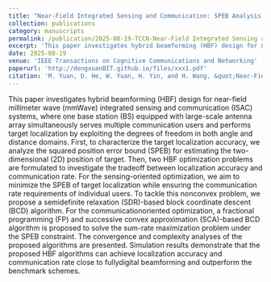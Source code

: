 ```yaml
---
title: "Near-Field Integrated Sensing and Communication: SPEB Analysis and Hybrid Beamforming Design"
collection: publications
category: manuscripts
permalink: /publication/2025-08-19-TCCN-Near-Field Integrated Sensing and Communication SPEB Analysis and Hybrid Beamforming Design-number-33
excerpt: 'This paper investigates hybrid beamforming (HBF) design for near-field millimeter wave (mmWave) integrated sensing and communication (ISAC) systems, where one base station (BS) equipped with large-scale antenna array simultaneously serves multiple communication users and performs target localization by exploiting the degrees of freedom in both angle and distance domains..'
date: 2025-08-19
venue: 'IEEE Transactions on Cognitive Communications and Networking'
paperurl: 'http://dongxuanBIT.github.io/files/xxx1.pdf'
citation: 'M. Yuan, D. He, W. Yuan, H. Yin, and H. Wang, &quot;Near-Field Integrated Sensing and Communication: SPEB Analysis and Hybrid Beamforming Design,&quot; <i>IEEE Trans. Cogn. Commun. Netw.</i>, Early Access, 2025.'
---
```


This paper investigates hybrid beamforming (HBF) design for near-field millimeter wave (mmWave) integrated sensing and communication (ISAC) systems, where one base station (BS) equipped with large-scale antenna array simultaneously serves multiple communication users and performs target localization by exploiting the degrees of freedom in both angle and distance domains. First, to characterize the target localization accuracy, we analyze the squared position error bound (SPEB) for estimating the two-dimensional (2D) position of target. Then, two HBF optimization problems are formulated to investigate the tradeoff between localization accuracy and communication rate. For the sensing-oriented optimization, we aim to minimize the SPEB of target localization while ensuring the communication rate requirements of individual users. To tackle this nonconvex problem, we propose a semidefinite relaxation (SDR)-based block coordinate descent (BCD) algorithm. For the communicationoriented optimization, a fractional programming (FP) and successive convex approximation (SCA)-based BCD algorithm is proposed to solve the sum-rate maximization problem under the SPEB constraint. The convergence and complexity analyses of the proposed algorithms are presented. Simulation results demonstrate that the proposed HBF algorithms can achieve localization accuracy and communication rate close to fullydigital beamforming and outperform the benchmark schemes.
